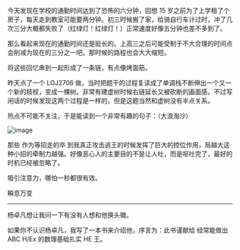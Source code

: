 今天发现在学校的通勤时间达到了恐怖的六分钟，回想 15 岁之前为了上学租了个房子，每天走到教室可能要两分钟。初三时候搬了家，给骑自行车计过时，冲了几次三分大概都失败了（红绿灯！红绿灯！）正常速度好像五分钟也差不多到了。

那么看起来现在的通勤时间还是挺长的。上高三之后可能受制于不大合理的时间点会削减为现在的三分之一吧。那时候的路程也会大大缩短。

将这些回忆串到一起形成了一条链，有点像烤面筋。

昨天点了一个 LOJ2706 做，当时把题干的过程复读成了单调栈不断伸出一个又一个新的枝杈，变成一棵树。非常有建虚树时候右链延长又被砍断的画面感。不过写闲话的时候发现这两个过程是一样的，但是这题当然和虚树没有半点关系。

热点不可能不关注，于是能读到一个非常有趣的句子：（大浪淘沙）

![image](https://img2022.cnblogs.com/blog/1797571/202208/1797571-20220803192037971-552329061.png)

那些 作为等招走的卒 到我真正攻击逃王的时候发挥了巨大的控位作用，局越大这种小招的牵制力越强。好像恶心人的主要目的不是让人吐，而是呕吐完了，最好的时机已经被忽略了。

吸引注意力，哪怕一秒都很有效。

瞬息万变

---

杨卓凡想让我问一下有没有人想和他换头徽。

如果你不认识杨卓凡，我写了一本书来介绍他，序言为：此书谨献给 经常能做出 ABC H/Ex 的数理基础扎实 HE 王。